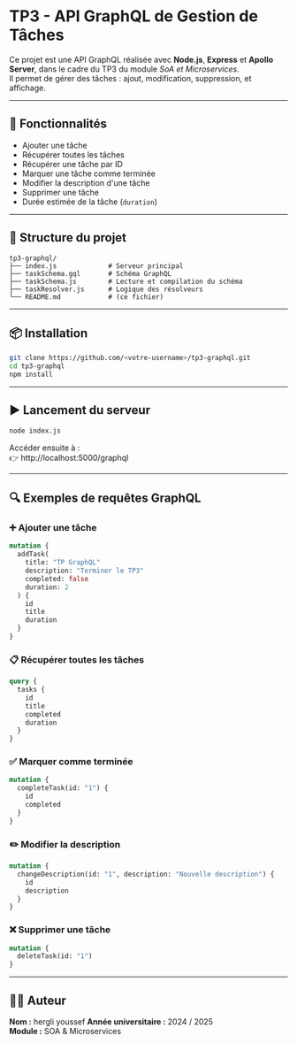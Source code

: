 
# TP3 - API GraphQL de Gestion de Tâches

Ce projet est une API GraphQL réalisée avec **Node.js**, **Express** et **Apollo Server**, dans le cadre du TP3 du module *SoA et Microservices*.  
Il permet de gérer des tâches : ajout, modification, suppression, et affichage.

---

## 🚀 Fonctionnalités

- Ajouter une tâche
- Récupérer toutes les tâches
- Récupérer une tâche par ID
- Marquer une tâche comme terminée
- Modifier la description d'une tâche
- Supprimer une tâche
- Durée estimée de la tâche (`duration`)

---

## 📁 Structure du projet

```
tp3-graphql/
├── index.js             # Serveur principal
├── taskSchema.gql       # Schéma GraphQL
├── taskSchema.js        # Lecture et compilation du schéma
├── taskResolver.js      # Logique des résolveurs
└── README.md            # (ce fichier)
```

---

## 📦 Installation

```bash
git clone https://github.com/<votre-username>/tp3-graphql.git
cd tp3-graphql
npm install
```

---

## ▶️ Lancement du serveur

```bash
node index.js
```

Accéder ensuite à :  
👉 http://localhost:5000/graphql

---

## 🔍 Exemples de requêtes GraphQL

### ➕ Ajouter une tâche
```graphql
mutation {
  addTask(
    title: "TP GraphQL"
    description: "Terminer le TP3"
    completed: false
    duration: 2
  ) {
    id
    title
    duration
  }
}
```

### 📋 Récupérer toutes les tâches
```graphql
query {
  tasks {
    id
    title
    completed
    duration
  }
}
```

### ✅ Marquer comme terminée
```graphql
mutation {
  completeTask(id: "1") {
    id
    completed
  }
}
```

### ✏️ Modifier la description
```graphql
mutation {
  changeDescription(id: "1", description: "Nouvelle description") {
    id
    description
  }
}
```

### ❌ Supprimer une tâche
```graphql
mutation {
  deleteTask(id: "1")
}
```

---

## 🧑‍💻 Auteur

**Nom :** hergli youssef 
**Année universitaire :** 2024 / 2025  
**Module :** SOA & Microservices